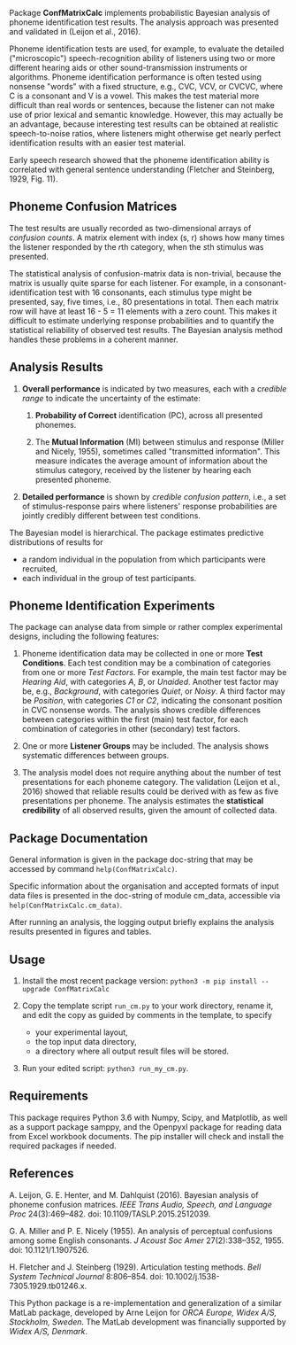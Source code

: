 Package **ConfMatrixCalc** implements probabilistic Bayesian analysis
of phoneme identification test results.
The analysis approach was presented and validated in (Leijon et al., 2016).

Phoneme identification tests are used, for example,
to evaluate the detailed ("microscopic") speech-recognition ability of
listeners using two or more different hearing aids
or other sound-transmission instruments or algorithms.
Phoneme identification performance is often tested using nonsense "words" with
a fixed structure, e.g., CVC, VCV, or CVCVC, where
C is a consonant and V is a vowel.
This makes the test material more difficult than real words or sentences,
because the listener can not make use of prior lexical and semantic knowledge.
However, this may actually be an advantage, because interesting test results can be
obtained at realistic speech-to-noise ratios, where listeners might
otherwise get nearly perfect identification results with an easier test material.

Early speech research showed that the phoneme identification ability is
correlated with general sentence understanding (Fletcher and Steinberg, 1929, Fig. 11).

## Phoneme Confusion Matrices
The test results are usually recorded as two-dimensional arrays of *confusion counts*.
A matrix element with index (s, r) shows how many times
the listener responded by the *r*th category, when the *s*th stimulus was presented.

The statistical analysis of confusion-matrix data is non-trivial,
because the matrix is usually quite sparse for each listener.
For example, in a consonant-identification test with 16 consonants,
each stimulus type might be presented, say, five times, i.e., 80 presentations in total.
Then each matrix row will have at least 16 - 5 = 11 elements with a zero count.
This makes it difficult to estimate underlying response probabilities and to
quantify the statistical reliability of observed test results.
The Bayesian analysis method handles these problems in a coherent manner.

## Analysis Results
1. **Overall performance** is indicated by two measures,
    each with a *credible range* to indicate the uncertainty of the estimate:

    1. **Probability of Correct** identification (PC), across all presented phonemes.

    1. The **Mutual Information** (MI) between stimulus and response (Miller and Nicely, 1955),
        sometimes called "transmitted information".
        This measure indicates the average amount of information about the stimulus category,
        received by the listener by hearing each presented phoneme.

1. **Detailed performance** is shown by *credible confusion pattern*, i.e., a set of
    stimulus-response pairs where listeners' response probabilities are
    jointly credibly different between test conditions.

The Bayesian model is hierarchical.
The package estimates predictive distributions of results for
* a random individual in the population from which participants were recruited,
* each individual in the group of test participants.

## Phoneme Identification Experiments
The package can analyse data from simple or rather complex experimental designs,
including the following features:

1. Phoneme identification data may be collected in one or more **Test Conditions**.
    Each test condition may be a combination of categories from one or more *Test Factors*.
    For example, the main test factor may be *Hearing Aid*,
    with categories *A*, *B*, or *Unaided*.
    Another test factor may be, e.g.,
    *Background*, with categories *Quiet*, or *Noisy*.
    A third factor may be *Position*, with categories *C1* or *C2*, indicating
    the consonant position in CVC nonsense words.
    The analysis shows credible differences between categories within the first (main) test factor,
    for each combination of categories in other (secondary) test factors.

1. One or more **Listener Groups** may be included.
    The analysis shows systematic differences between groups.

1. The analysis model does not require anything about the number of
    test presentations for each phoneme category.
    The validation (Leijon et al., 2016) showed that reliable results
    could be derived with as few as five presentations per phoneme.
    The analysis estimates the **statistical credibility**
    of all observed results, given the amount of collected data.

## Package Documentation
General information is given in the package doc-string that may be accessed by command
`help(ConfMatrixCalc)`.

Specific information about the organisation and accepted formats of input data files
is presented in the doc-string of module cm_data, accessible via `help(ConfMatrixCalc.cm_data)`.

After running an analysis, the logging output briefly explains
the analysis results presented in figures and tables.

## Usage
1. Install the most recent package version:
    `python3 -m pip install --upgrade ConfMatrixCalc`

1. Copy the template script `run_cm.py` to your work directory, rename it,
    and edit the copy as guided by comments in the template, to specify
    - your experimental layout,
    - the top input data directory,
    - a directory where all output result files will be stored.

1. Run your edited script: `python3 run_my_cm.py`.

## Requirements
This package requires Python 3.6 with Numpy, Scipy, and Matplotlib,
as well as a support package samppy,
and the Openpyxl package for reading data from Excel workbook documents.
The pip installer will check and install the required packages if needed.

## References
A. Leijon, G. E. Henter, and M. Dahlquist (2016).
Bayesian analysis of phoneme confusion matrices.
*IEEE Trans Audio, Speech, and Language Proc* 24(3):469–482.
doi: 10.1109/TASLP.2015.2512039.

G. A. Miller and P. E. Nicely (1955).
An analysis of perceptual confusions among some English consonants.
*J Acoust Soc Amer* 27(2):338–352, 1955.
doi: 10.1121/1.1907526.

H. Fletcher and J. Steinberg (1929). Articulation testing methods.
*Bell System Technical Journal* 8:806–854.
doi: 10.1002/j.1538-7305.1929.tb01246.x.

This Python package is a re-implementation and generalization of a similar MatLab package,
developed by Arne Leijon for *ORCA Europe, Widex A/S, Stockholm, Sweden*.
The MatLab development was financially supported by *Widex A/S, Denmark*.

